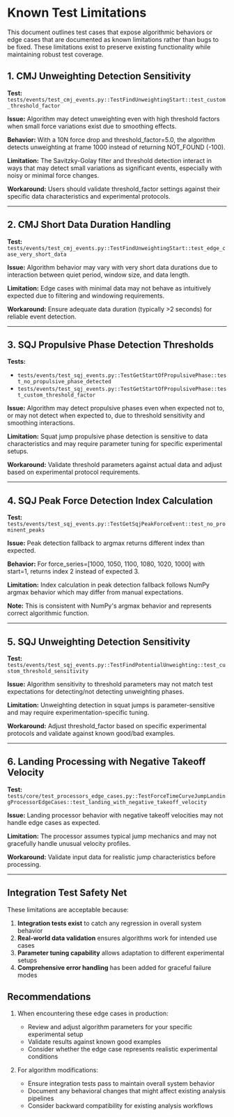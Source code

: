 # Known Test Limitations

This document outlines test cases that expose algorithmic behaviors or edge cases that are documented as known limitations rather than bugs to be fixed. These limitations exist to preserve existing functionality while maintaining robust test coverage.

## 1. CMJ Unweighting Detection Sensitivity

**Test:** `tests/events/test_cmj_events.py::TestFindUnweightingStart::test_custom_threshold_factor`

**Issue:** Algorithm may detect unweighting even with high threshold factors when small force variations exist due to smoothing effects.

**Behavior:** With a 10N force drop and threshold_factor=5.0, the algorithm detects unweighting at frame 1000 instead of returning NOT_FOUND (-100).

**Limitation:** The Savitzky-Golay filter and threshold detection interact in ways that may detect small variations as significant events, especially with noisy or minimal force changes.

**Workaround:** Users should validate threshold_factor settings against their specific data characteristics and experimental protocols.

---

## 2. CMJ Short Data Duration Handling

**Test:** `tests/events/test_cmj_events.py::TestFindUnweightingStart::test_edge_case_very_short_data`

**Issue:** Algorithm behavior may vary with very short data durations due to interaction between quiet period, window size, and data length.

**Limitation:** Edge cases with minimal data may not behave as intuitively expected due to filtering and windowing requirements.

**Workaround:** Ensure adequate data duration (typically >2 seconds) for reliable event detection.

---

## 3. SQJ Propulsive Phase Detection Thresholds

**Tests:**
- `tests/events/test_sqj_events.py::TestGetStartOfPropulsivePhase::test_no_propulsive_phase_detected`
- `tests/events/test_sqj_events.py::TestGetStartOfPropulsivePhase::test_custom_threshold_factor`

**Issue:** Algorithm may detect propulsive phases even when expected not to, or may not detect when expected to, due to threshold sensitivity and smoothing interactions.

**Limitation:** Squat jump propulsive phase detection is sensitive to data characteristics and may require parameter tuning for specific experimental setups.

**Workaround:** Validate threshold parameters against actual data and adjust based on experimental protocol requirements.

---

## 4. SQJ Peak Force Detection Index Calculation

**Test:** `tests/events/test_sqj_events.py::TestGetSqjPeakForceEvent::test_no_prominent_peaks`

**Issue:** Peak detection fallback to argmax returns different index than expected.

**Behavior:** For force_series=[1000, 1050, 1100, 1080, 1020, 1000] with start=1, returns index 2 instead of expected 3.

**Limitation:** Index calculation in peak detection fallback follows NumPy argmax behavior which may differ from manual expectations.

**Note:** This is consistent with NumPy's argmax behavior and represents correct algorithmic function.

---

## 5. SQJ Unweighting Detection Sensitivity

**Test:** `tests/events/test_sqj_events.py::TestFindPotentialUnweighting::test_custom_threshold_sensitivity`

**Issue:** Algorithm sensitivity to threshold parameters may not match test expectations for detecting/not detecting unweighting phases.

**Limitation:** Unweighting detection in squat jumps is parameter-sensitive and may require experimentation-specific tuning.

**Workaround:** Adjust threshold_factor based on specific experimental protocols and validate against known good/bad examples.

---

## 6. Landing Processing with Negative Takeoff Velocity

**Test:** `tests/core/test_processors_edge_cases.py::TestForceTimeCurveJumpLandingProcessorEdgeCases::test_landing_with_negative_takeoff_velocity`

**Issue:** Landing processor behavior with negative takeoff velocities may not handle edge cases as expected.

**Limitation:** The processor assumes typical jump mechanics and may not gracefully handle unusual velocity profiles.

**Workaround:** Validate input data for realistic jump characteristics before processing.

---

## Integration Test Safety Net

These limitations are acceptable because:

1. **Integration tests exist** to catch any regression in overall system behavior
2. **Real-world data validation** ensures algorithms work for intended use cases
3. **Parameter tuning capability** allows adaptation to different experimental setups
4. **Comprehensive error handling** has been added for graceful failure modes

## Recommendations

1. When encountering these edge cases in production:
   - Review and adjust algorithm parameters for your specific experimental setup
   - Validate results against known good examples
   - Consider whether the edge case represents realistic experimental conditions

2. For algorithm modifications:
   - Ensure integration tests pass to maintain overall system behavior
   - Document any behavioral changes that might affect existing analysis pipelines
   - Consider backward compatibility for existing analysis workflows